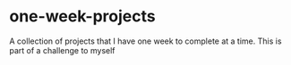 # one-week-projects
A collection of projects that I have one week to complete at a time. This is part of a challenge to myself

